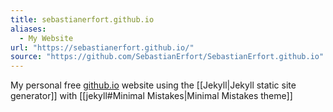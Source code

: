 ```yaml
---
title: sebastianerfort.github.io
aliases:
  - My Website
url: "https://sebastianerfort.github.io/"
source: "https://github.com/SebastianErfort/SebastianErfort.github.io"
---
```


My personal free [github.io]() website using the [[Jekyll|Jekyll static site generator]] with [[jekyll#Minimal Mistakes|Minimal Mistakes theme]]
